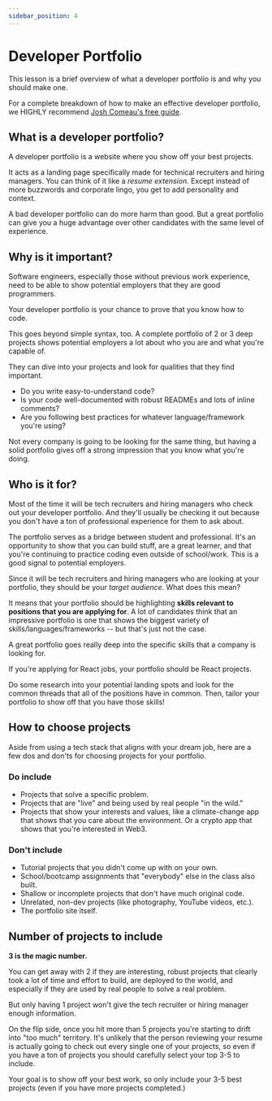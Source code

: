 ```yaml
---
sidebar_position: 4
---
```


# Developer Portfolio

This lesson is a brief overview of what a developer portfolio is and why you should make one.

For a complete breakdown of how to make an effective developer portfolio, we HIGHLY recommend [Josh Comeau's free guide](https://www.joshwcomeau.com/effective-portfolio/).

## What is a developer portfolio?

A developer portfolio is a website where you show off your best projects.

It acts as a landing page specifically made for technical recruiters and hiring managers. You can think of it like a _resume extension._ Except instead of more buzzwords and corporate lingo, you get to add personality and context.

A bad developer portfolio can do more harm than good. But a great portfolio can give you a huge advantage over other candidates with the same level of experience.

## Why is it important?

Software engineers, especially those without previous work experience, need to be able to show potential employers that they are good programmers.

Your developer portfolio is your chance to prove that you know how to code.

This goes beyond simple syntax, too. A complete portfolio of 2 or 3 deep projects shows potential employers a lot about who you are and what you're capable of.

They can dive into your projects and look for qualities that they find important.

- Do you write easy-to-understand code?
- Is your code well-documented with robust READMEs and lots of inline comments?
- Are you following best practices for whatever language/framework you're using?

Not every company is going to be looking for the same thing, but having a solid portfolio gives off a strong impression that you know what you're doing.

## Who is it for?

Most of the time it will be tech recruiters and hiring managers who check out your developer portfolio. And they'll usually be checking it out because you don't have a ton of professional experience for them to ask about.

The portfolio serves as a bridge between student and professional. It's an opportunity to show that you can build stuff, are a great learner, and that you're continuing to practice coding even outside of school/work. This is a good signal to potential employers.

Since it will be tech recruiters and hiring managers who are looking at your portfolio, they should be your _target audience_. What does this mean?

It means that your portfolio should be highlighting **skills relevant to positions that you are applying for**. A lot of candidates think that an impressive portfolio is one that shows the biggest variety of skills/languages/frameworks -- but that's just not the case.

A great portfolio goes really deep into the specific skills that a company is looking for.

If you're applying for React jobs, your portfolio should be React projects.

Do some research into your potential landing spots and look for the common threads that all of the positions have in common. Then, tailor your portfolio to show off that you have those skills!

## How to choose projects

Aside from using a tech stack that aligns with your dream job, here are a few dos and don'ts for choosing projects for your portfolio.

### Do include

- Projects that solve a specific problem.
- Projects that are "live" and being used by real people "in the wild."
- Projects that show your interests and values, like a climate-change app that shows that you care about the environment. Or a crypto app that shows that you're interested in Web3.

### Don't include

- Tutorial projects that you didn't come up with on your own.
- School/bootcamp assignments that "everybody" else in the class also built.
- Shallow or incomplete projects that don't have much original code.
- Unrelated, non-dev projects (like photography, YouTube videos, etc.).
- The portfolio site itself.

## Number of projects to include

**3 is the magic number.**

You can get away with 2 if they are interesting, robust projects that clearly took a lot of time and effort to build, are deployed to the world, and especially if they are used by real people to solve a real problem.

But only having 1 project won't give the tech recruiter or hiring manager enough information.

On the flip side, once you hit more than 5 projects you're starting to drift into "too much" territory. It's unlikely that the person reviewing your resume is actually going to check out every single one of your projects, so even if you have a ton of projects you should carefully select your top 3-5 to include.

Your goal is to show off your best work, so only include your 3-5 best projects (even if you have more projects completed.)
